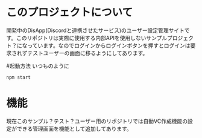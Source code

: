 # このプロジェクトについて
開発中のDisApp(Discordと連携させたサービス)のユーザー設定管理サイトです。このリポジトリは実際に使用する内部APIを使用しないサンプルプロジェクト？になっています。なのでログインからログインボタンを押すとログインは要求されずテストユーザーの画面に移るようにしてあります。

#起動方法
いつものように
```
npm start
```

# 機能
現在このサンプル？テスト？ユーザー用のリポジトリでは自動VC作成機能の設定ができる管理画面を機能として追加してあります。
